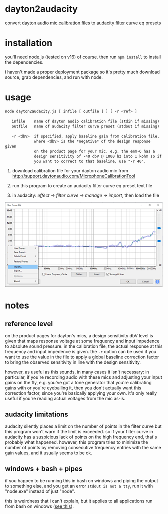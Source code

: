 # dayton2audacity

convert [dayton audio mic calibration files](http://support.daytonaudio.com/MicrophoneCalibrationTool) to [audacity filter curve eq](https://manual.audacityteam.org/man/filter_curve_eq.html) presets

# installation

you'll need node.js (tested on v16) of course. then run `npm install` to install the dependencies.

i haven't made a proper deployment package so it's pretty much download source, grab dependencies, and run with node.

# usage

```
node dayton2audacity.js [ infile [ outfile ] ] [ -r <ref> ]

   infile    name of dayton audio calibration file (stdin if missing)
   outfile   name of audacity filter curve preset (stdout if missing)

   -r <dbV>  if specified, apply baseline gain from calibration file,
             where <dbV> is the *negative* of the design response given
             on the product page for your mic. e.g. the emm-6 has a
             design sensitivity of -40 dbV @ 1000 hz into 1 kohm so if
             you want to correct to that baseline, use "-r 40".
```

1. download calibration file for your dayton audio mic from http://support.daytonaudio.com/MicrophoneCalibrationTool

2. run this program to create an audacity filter curve eq preset text file

3. in audacity: *effect → filter curve → manage → import*, then load the file

![filter curve eq](screenshot.png?raw=true "filter curve eq")

# notes

## reference level

on the product pages for dayton's mics, a design sensitivity dbV level is given that maps response voltage at
some frequency and input impedence to absolute sound pressure. in the calibration file, the actual response at
this frequency and input impedence is given. the `-r` option can be used if you want to use the value in the 
file to apply a global baseline correction factor to bring the observed sensitivity in line with the design
sensitivity.

however, as useful as this sounds, in many cases it isn't necessary: in particular, if you're recording audio
with these mics and adjusting your input gains on the fly, e.g. you've got a tone generator that you're
calibrating gains with or you're eyeballing it, then you don't actually want this correction factor, since you're
basically applying your own. it's only really useful if you're reading actual voltages from the mic as-is.

## audacity limitations

audacity silently places a limit on the number of points in the filter curve but this program won't warn if the limit is exceeded. so if your filter curve in audacity has a suspicious lack of points on the high frequency end, that's probably what happened. however, this program tries to minimize the number of points by removing consecutive frequency entries with the same gain values, and it usually seems to be ok.

## windows + bash + pipes

if you happen to be running this in bash on windows and piping the output to something else, and you get an error `stdout is not a tty`, run it with "node.exe" instead of just "node".

this is weirdness that i can't explain, but it applies to all applications run from bash on windows ([see this](https://stackoverflow.com/a/62532536)). 
